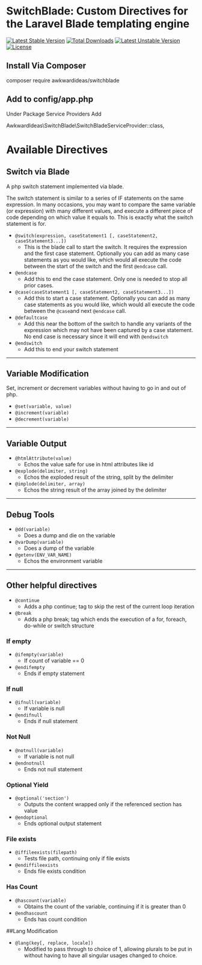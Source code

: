 # SwitchBlade: Custom Directives for the Laravel Blade templating engine

[![Latest Stable Version](https://poser.pugx.org/awkwardideas/switchblade/v/stable)](https://packagist.org/packages/awkwardideas/switchblade)
[![Total Downloads](https://poser.pugx.org/awkwardideas/switchblade/downloads)](https://packagist.org/packages/awkwardideas/switchblade)
[![Latest Unstable Version](https://poser.pugx.org/awkwardideas/switchblade/v/unstable)](https://packagist.org/packages/awkwardideas/switchblade)
[![License](https://poser.pugx.org/awkwardideas/switchblade/license)](https://packagist.org/packages/awkwardideas/switchblade)

## Install Via Composer

composer require awkwardideas/switchblade

## Add to config/app.php

Under Package Service Providers Add

AwkwardIdeas\SwitchBlade\SwitchBladeServiceProvider::class,


# Available Directives

## Switch via Blade
A php switch statement implemented via blade. 

The switch statement is similar to a series of IF statements on the same expression. In many occasions, you may want to compare the same variable (or expression) with many different values, and execute a different piece of code depending on which value it equals to. This is exactly what the switch statement is for.

* ```@switch(expression, caseStatement1 [, caseStatement2, caseStatement3...])```
  * This is the blade call to start the switch. It requires the expression and the first case statement. Optionally you can add as many case statements as you would like, which would all execute the code between the start of the switch and the first ```@endcase``` call.
* ```@endcase```
  * Add this to end the case statement.  Only one is needed to stop all prior cases.
* ```@case(caseStatement1 [, caseStatement2, caseStatement3...])```
  * Add this to start a case statement. Optionally you can add as many case statements as you would like, which would all execute the code between the ```@case```and next ```@endcase``` call.
* ```@defaultcase```
  * Add this near the bottom of the switch to handle any variants of the expression which may not have been captured by a case statement. No end case is necessary since it will end with ```@endswitch``` 
* ```@endswitch```
  * Add this to end your switch statement
  
---

## Variable Modification
Set, increment or decrement variables without having to go in and out of php.
* ```@set(variable, value)```
* ```@increment(variable)```
* ```@decrement(variable)```

---

## Variable Output
* ```@htmlAttribute(value)```
  * Echos the value safe for use in html attributes like id
* ```@explode(delimiter, string)```
  * Echos the exploded result of the string, split by the delimiter
* ```@implode(delimiter, array)```
  * Echos the string result of the array joined by the delimiter

---

## Debug Tools
* ```@dd(variable)```
  * Does a dump and die on the variable
* ```@varDump(variable)```
  * Does a dump of the variable
* ```@getenv(ENV_VAR_NAME)```
  * Echos the environment variable

---

## Other helpful directives
* ```@continue```
  * Adds a php continue; tag to skip the rest of the current loop iteration
* ```@break```
  * Adds a php break; tag which ends the execution of a for, foreach, do-while or switch structure
  
  
### If empty  
* ```@ifempty(variable)```
  * If count of variable == 0
* ```@endifempty```
  * Ends if empty statement
  
### If null  
* ```@ifnull(variable)```
  * If variable is null
* ```@endifnull```
  * Ends if null statement
  
### Not Null
* ```@notnull(variable)```
  * If variable is not null
* ```@endnotnull```
  * Ends not null statement
  
### Optional Yield
* ```@optional('section')```
  * Outputs the content wrapped only if the referenced section has value
* ```@endoptional```
  * Ends optional output statement
  
### File exists
* ```@iffileexists(filepath)```
  * Tests file path, continuing only if file exists
* ```@endiffileexists```
  * Ends file exists condition

### Has Count
* ```@hascount(variable)```
  * Obtains the count of the variable, continuing if it is greater than 0
* ```@endhascount```
  * Ends has count condition
  
##Lang Modification
* ```@lang(key[, replace, locale])```
  * Modified to pass through to choice of 1, allowing plurals to be put in without having to have all singular usages changed to choice.